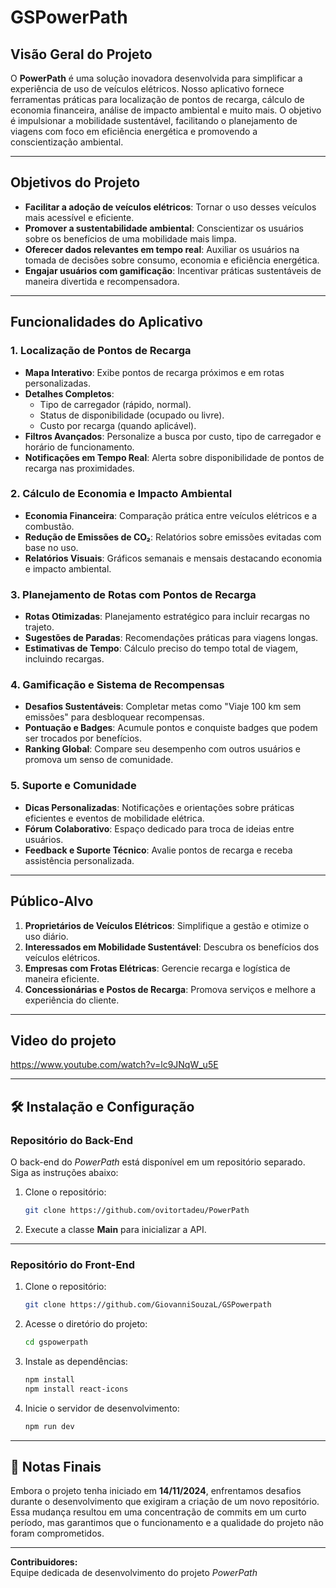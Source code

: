# GSPowerPath

## **Visão Geral do Projeto**
O **PowerPath** é uma solução inovadora desenvolvida para simplificar a experiência de uso de veículos elétricos. Nosso aplicativo fornece ferramentas práticas para localização de pontos de recarga, cálculo de economia financeira, análise de impacto ambiental e muito mais. O objetivo é impulsionar a mobilidade sustentável, facilitando o planejamento de viagens com foco em eficiência energética e promovendo a conscientização ambiental.

---

## **Objetivos do Projeto**
- **Facilitar a adoção de veículos elétricos**: Tornar o uso desses veículos mais acessível e eficiente.
- **Promover a sustentabilidade ambiental**: Conscientizar os usuários sobre os benefícios de uma mobilidade mais limpa.
- **Oferecer dados relevantes em tempo real**: Auxiliar os usuários na tomada de decisões sobre consumo, economia e eficiência energética.
- **Engajar usuários com gamificação**: Incentivar práticas sustentáveis de maneira divertida e recompensadora.

---

## **Funcionalidades do Aplicativo**
### 1. **Localização de Pontos de Recarga**
- **Mapa Interativo**: Exibe pontos de recarga próximos e em rotas personalizadas.
- **Detalhes Completos**:
  - Tipo de carregador (rápido, normal).
  - Status de disponibilidade (ocupado ou livre).
  - Custo por recarga (quando aplicável).
- **Filtros Avançados**: Personalize a busca por custo, tipo de carregador e horário de funcionamento.
- **Notificações em Tempo Real**: Alerta sobre disponibilidade de pontos de recarga nas proximidades.

### 2. **Cálculo de Economia e Impacto Ambiental**
- **Economia Financeira**: Comparação prática entre veículos elétricos e a combustão.
- **Redução de Emissões de CO₂**: Relatórios sobre emissões evitadas com base no uso.
- **Relatórios Visuais**: Gráficos semanais e mensais destacando economia e impacto ambiental.

### 3. **Planejamento de Rotas com Pontos de Recarga**
- **Rotas Otimizadas**: Planejamento estratégico para incluir recargas no trajeto.
- **Sugestões de Paradas**: Recomendações práticas para viagens longas.
- **Estimativas de Tempo**: Cálculo preciso do tempo total de viagem, incluindo recargas.

### 4. **Gamificação e Sistema de Recompensas**
- **Desafios Sustentáveis**: Completar metas como "Viaje 100 km sem emissões" para desbloquear recompensas.
- **Pontuação e Badges**: Acumule pontos e conquiste badges que podem ser trocados por benefícios.
- **Ranking Global**: Compare seu desempenho com outros usuários e promova um senso de comunidade.

### 5. **Suporte e Comunidade**
- **Dicas Personalizadas**: Notificações e orientações sobre práticas eficientes e eventos de mobilidade elétrica.
- **Fórum Colaborativo**: Espaço dedicado para troca de ideias entre usuários.
- **Feedback e Suporte Técnico**: Avalie pontos de recarga e receba assistência personalizada.

---

## **Público-Alvo**
1. **Proprietários de Veículos Elétricos**: Simplifique a gestão e otimize o uso diário.
2. **Interessados em Mobilidade Sustentável**: Descubra os benefícios dos veículos elétricos.
3. **Empresas com Frotas Elétricas**: Gerencie recarga e logística de maneira eficiente.
4. **Concessionárias e Postos de Recarga**: Promova serviços e melhore a experiência do cliente.

---

## **Video do projeto**
https://www.youtube.com/watch?v=lc9JNqW_u5E

---

## 🛠️ **Instalação e Configuração**

### **Repositório do Back-End**
O back-end do *PowerPath* está disponível em um repositório separado. Siga as instruções abaixo:
1. Clone o repositório:
   ```bash
   git clone https://github.com/ovitortadeu/PowerPath
   ```
2. Execute a classe **Main** para inicializar a API.

---

### **Repositório do Front-End**
1. Clone o repositório:
   ```bash
   git clone https://github.com/GiovanniSouzaL/GSPowerpath
   ```
2. Acesse o diretório do projeto:
   ```bash
   cd gspowerpath
   ```
3. Instale as dependências:
   ```bash
   npm install
   npm install react-icons
   ```
4. Inicie o servidor de desenvolvimento:
   ```bash
   npm run dev
   ```

---

## 📝 **Notas Finais**
Embora o projeto tenha iniciado em **14/11/2024**, enfrentamos desafios durante o desenvolvimento que exigiram a criação de um novo repositório. Essa mudança resultou em uma concentração de commits em um curto período, mas garantimos que o funcionamento e a qualidade do projeto não foram comprometidos.

---

**Contribuidores:**  
Equipe dedicada de desenvolvimento do projeto *PowerPath*  
